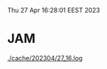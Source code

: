Thu 27 Apr 16:28:01 EEST 2023
# JAM
<a href='./cache/202304/27_16.log'>./cache/202304/27_16.log</a>
